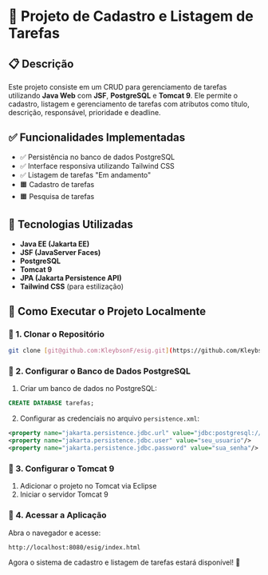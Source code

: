 # 📌 Projeto de Cadastro e Listagem de Tarefas

## 📋 Descrição
Este projeto consiste em um CRUD para gerenciamento de tarefas utilizando **Java Web** com **JSF**, **PostgreSQL** e **Tomcat 9**. Ele permite o cadastro, listagem e gerenciamento de tarefas com atributos como título, descrição, responsável, prioridade e deadline.

## ✅ Funcionalidades Implementadas
- ✅ Persistência no banco de dados PostgreSQL
- ✅ Interface responsiva utilizando Tailwind CSS
- ✅ Listagem de tarefas "Em andamento"
- 🟧 Cadastro de tarefas
- 🟧 Pesquisa de tarefas

## 📌 Tecnologias Utilizadas
- **Java EE (Jakarta EE)**
- **JSF (JavaServer Faces)**
- **PostgreSQL**
- **Tomcat 9**
- **JPA (Jakarta Persistence API)**
- **Tailwind CSS** (para estilização)

## 🚀 Como Executar o Projeto Localmente

### 🔹 1. Clonar o Repositório
```sh
git clone [git@github.com:KleybsonF/esig.git](https://github.com/KleybsonF/esig.git)
```

### 🔹 2. Configurar o Banco de Dados PostgreSQL
1. Criar um banco de dados no PostgreSQL:
```sql
CREATE DATABASE tarefas;
```
2. Configurar as credenciais no arquivo `persistence.xml`:
```xml
<property name="jakarta.persistence.jdbc.url" value="jdbc:postgresql://localhost:5432/tarefas"/>
<property name="jakarta.persistence.jdbc.user" value="seu_usuario"/>
<property name="jakarta.persistence.jdbc.password" value="sua_senha"/>
```

### 🔹 3. Configurar o Tomcat 9
1. Adicionar o projeto no Tomcat via Eclipse
2. Iniciar o servidor Tomcat 9

### 🔹 4. Acessar a Aplicação
Abra o navegador e acesse:
```
http://localhost:8080/esig/index.html
```

Agora o sistema de cadastro e listagem de tarefas estará disponível! 🎯

